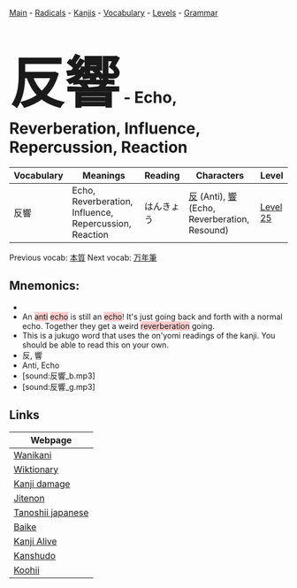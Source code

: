 <style> bigfont {font-size: 100px}</style>
[Main](../README.md) -
[Radicals](../radicals.md) -
[Kanjis](../kanjis.md) -
[Vocabulary](../vocabulary.md) -
[Levels](../levels.md) -
[Grammar](../grammar.md)
# <bigfont> 反響</bigfont> - Echo, Reverberation, Influence, Repercussion, Reaction 

| Vocabulary | Meanings | Reading | Characters | Level |
| --- | --- | --- | --- | --- |
| 反響 | Echo, Reverberation, Influence, Repercussion, Reaction | はんきょう |  [反](../kanjis/反.md) (Anti), [響](../kanjis/響.md) (Echo, Reverberation, Resound) | [Level 25](../levels/wk_level25.md) |

Previous vocab: [本質](本質.md) Next vocab: [万年筆](万年筆.md) 

## Mnemonics:

* 
* An <span style="background-color:#ffcccb"> anti</span> <span style="background-color:#ffcccb"> echo</span> is still an <span style="background-color:#ffcccb"> echo</span>! It's just going back and forth with a normal echo. Together they get a weird <span style="background-color:#ffcccb"> reverberation</span> going.
* This is a jukugo word that uses the on'yomi readings of the kanji. You should be able to read this on your own.
* 反, 響
* Anti, Echo
* [sound:反響_b.mp3]
* [sound:反響_g.mp3]


## Links 

| Webpage |
| --- |
| [Wanikani          ](https://www.wanikani.com/kanji/反響) |
| [Wiktionary        ](https://en.wiktionary.org/wiki/反響) |
| [Kanji damage      ](http://www.kanjidamage.com/kanji/search?utf8=✓&q=反響) |
| [Jitenon           ](https://jitenon.com/kanji/反響) |
| [Tanoshii japanese ](https://www.tanoshiijapanese.com/dictionary/kanji.cfm?k=反響) |
| [Baike             ](https://baike.baidu.com/item/反響) |
| [Kanji Alive       ](https://app.kanjialive.com/反響) |
| [Kanshudo          ](https://www.kanshudo.com/searchmn?q=反響) |
| [Koohii            ](https://kanji.koohii.com/study/kanji/反響) |
